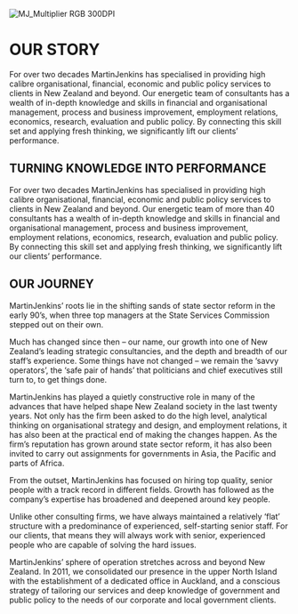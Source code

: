 ![MJ_Multiplier RGB 300DPI](https://user-images.githubusercontent.com/14915582/225483867-9822ae98-c797-4edd-89aa-65e673a8ebbf.jpg)

# OUR STORY

For over two decades MartinJenkins has specialised in providing high calibre organisational, financial, economic and public policy services to clients in New Zealand and beyond. Our energetic team of consultants has a wealth of in-depth knowledge and skills in financial and organisational management, process and business improvement, employment relations, economics, research, evaluation and public policy. By connecting this skill set and applying fresh thinking, we significantly lift our clients’ performance.

## TURNING KNOWLEDGE INTO PERFORMANCE
For over two decades MartinJenkins has specialised in providing high calibre organisational, financial, economic and public policy services to clients in New Zealand and beyond. Our energetic team of more than 40 consultants has a wealth of in-depth knowledge and skills in financial and organisational management, process and business improvement, employment relations, economics, research, evaluation and public policy. By connecting this skill set and applying fresh thinking, we significantly lift our clients’ performance.

## OUR JOURNEY
MartinJenkins’ roots lie in the shifting sands of state sector reform in the early 90’s, when three top managers at the State Services Commission stepped out on their own.

Much has changed since then – our name, our growth into one of New Zealand’s leading strategic consultancies, and the depth and breadth of our staff’s experience. Some things have not changed – we remain the ‘savvy operators’, the ‘safe pair of hands’ that politicians and chief executives still turn to, to get things done.

MartinJenkins has played a quietly constructive role in many of the advances that have helped shape New Zealand society in the last twenty years. Not only has the firm been asked to do the high level, analytical thinking on organisational strategy and design, and employment relations, it has also been at the practical end of making the changes happen. As the firm’s reputation has grown around state sector reform, it has also been invited to carry out assignments for governments in Asia, the Pacific and parts of Africa.

From the outset, MartinJenkins has focused on hiring top quality, senior people with a track record in different fields. Growth has followed as the company’s expertise has broadened and deepened around key people.

Unlike other consulting firms, we have always maintained a relatively ‘flat’ structure with a predominance of experienced, self-starting senior staff. For our clients, that means they will always work with senior, experienced people who are capable of solving the hard issues.

MartinJenkins’ sphere of operation stretches across and beyond New Zealand. In 2011, we consolidated our presence in the upper North Island with the establishment of a dedicated office in Auckland, and a conscious strategy of tailoring our services and deep knowledge of government and public policy to the needs of our corporate and local government clients.
